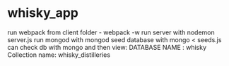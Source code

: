 # whisky_app

run webpack from client folder - webpack -w
run server with nodemon server.js
run mongod with mongod
seed database with mongo < seeds.js
can check db with mongo and then view:
DATABASE NAME : whisky
Collection name: whisky_distilleries